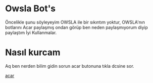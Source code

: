 # Owsla Bot's

Öncelikle şunu söyleyeyim OWSLA ile bir sıkıntım yoktur, OWSLA'nın botlarını Acar paylaşmış ondan görüp ben neden paylaşmıyorum diyip paylaştım İyi Kullanmalar.

# Nasıl kurcam
Aq ben nerden bilim gidin sorun acar butonuna tıkla dcsine sor.

[acar](https://github.com/acarfx)
